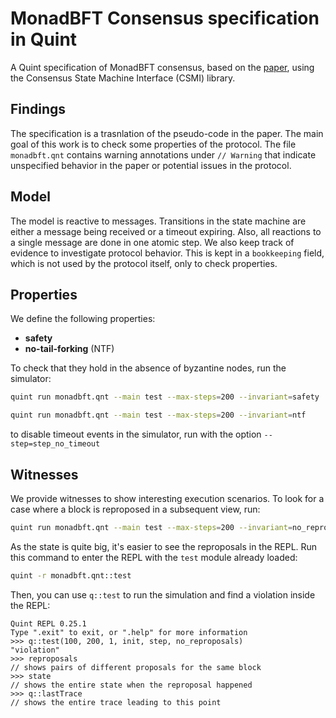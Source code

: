 # MonadBFT Consensus specification in Quint

A Quint specification of MonadBFT consensus, based on the
[paper](https://arxiv.org/abs/2502.20692), using the Consensus State Machine Interface (CSMI) library.

## Findings
The specification is a trasnlation of the pseudo-code in the paper. The main goal of this work is to check some properties of the protocol.
The file `monadbft.qnt` contains warning annotations under `// Warning` that indicate unspecified behavior in the paper or potential issues in the protocol.

## Model

The model is reactive to messages. Transitions in the state machine are either a message being received or a timeout expiring. 
Also, all reactions to a single message are done in one atomic step.
We also keep track of evidence to investigate protocol behavior. This is kept in a `bookkeeping` field, which is not used by the protocol itself, only to check properties.

## Properties

We define the following properties:
- **safety**
- **no-tail-forking** (NTF)

To check that they hold in the absence of byzantine nodes, run the simulator:

``` sh
quint run monadbft.qnt --main test --max-steps=200 --invariant=safety
```

``` sh
quint run monadbft.qnt --main test --max-steps=200 --invariant=ntf
```
to disable timeout events in the simulator, run with the option `--step=step_no_timeout`

## Witnesses

We provide witnesses to show interesting execution scenarios. To look for a case where a block is reproposed in a subsequent view, run:

``` sh
quint run monadbft.qnt --main test --max-steps=200 --invariant=no_reproposals
```

As the state is quite big, it's easier to see the reproposals in the REPL. Run this command to enter the REPL with the `test` module already loaded:

``` sh
quint -r monadbft.qnt::test
```

Then, you can use `q::test` to run the simulation and find a violation inside the REPL:

```
Quint REPL 0.25.1
Type ".exit" to exit, or ".help" for more information
>>> q::test(100, 200, 1, init, step, no_reproposals)
"violation"
>>> reproposals
// shows pairs of different proposals for the same block
>>> state
// shows the entire state when the reproposal happened
>>> q::lastTrace
// shows the entire trace leading to this point
```
